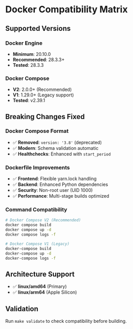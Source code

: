 # Docker Compatibility Matrix

## Supported Versions

### Docker Engine
- **Minimum**: 20.10.0
- **Recommended**: 28.3.3+
- **Tested**: 28.3.3

### Docker Compose
- **V2**: 2.0.0+ (Recommended)
- **V1**: 1.29.0+ (Legacy support)
- **Tested**: v2.39.1

## Breaking Changes Fixed

### Docker Compose Format
- ✅ **Removed**: `version: '3.8'` (deprecated)
- ✅ **Modern**: Schema validation automatic
- ✅ **Healthchecks**: Enhanced with `start_period`

### Dockerfile Improvements
- ✅ **Frontend**: Flexible yarn.lock handling
- ✅ **Backend**: Enhanced Python dependencies
- ✅ **Security**: Non-root user (UID 1000)
- ✅ **Performance**: Multi-stage builds optimized

### Command Compatibility
```bash
# Docker Compose V2 (Recommended)
docker compose build
docker compose up -d
docker compose logs -f

# Docker Compose V1 (Legacy)
docker-compose build  
docker-compose up -d
docker-compose logs -f
```

## Architecture Support
- ✅ **linux/amd64** (Primary)
- ✅ **linux/arm64** (Apple Silicon)

## Validation
Run `make validate` to check compatibility before building.